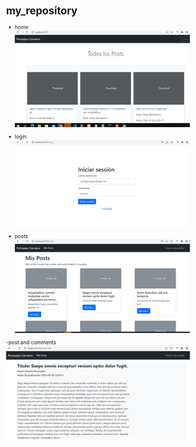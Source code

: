 # my_repository


- home
![alt text](https://github.com/arieldaza/my_repository/blob/main/screenshot/home.PNG?raw=true)

- login
![alt text](https://github.com/arieldaza/my_repository/blob/main/screenshot/login.PNG?raw=true)

- posts
![alt text](https://github.com/arieldaza/my_repository/blob/main/screenshot/posts_user_logged.PNG?raw=true)

-post and comments
![alt text](https://github.com/arieldaza/my_repository/blob/main/screenshot/post_with_comments.PNG?raw=true)

